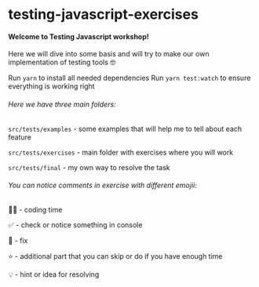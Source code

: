 # testing-javascript-exercises

#### Welcome to Testing Javascript workshop!

Here we will dive into some basis
and will try to make our own implementation of testing tools 🤓

Run `yarn` to install all needed dependencies
Run `yarn test:watch` to ensure everything is working right

###### Here we have three main folders:

`src/tests/examples` - some examples that will help me to tell about each feature

`src/tests/exercises` - main folder with exercises where you will work

`src/tests/final` - my own way to resolve the task

###### You can notice comments in exercise with different emojii:

👨‍💻 - coding time

‍✅ - check or notice something in console

🔧 - fix

⭐ - additional part that you can skip or do if you have enough time

💡 - hint or idea for resolving
